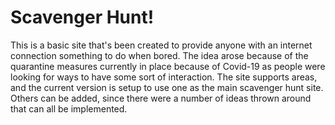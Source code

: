 # Scavenger Hunt!

This is a basic site that's been created to provide anyone with an internet connection something to do when bored. The idea arose because of the quarantine measures currently in place because of Covid-19 as people were looking for ways to have some sort of interaction. The site supports areas, and the current version is setup to use one as the main scavenger hunt site. Others can be added, since there were a number of ideas thrown around that can all be implemented.